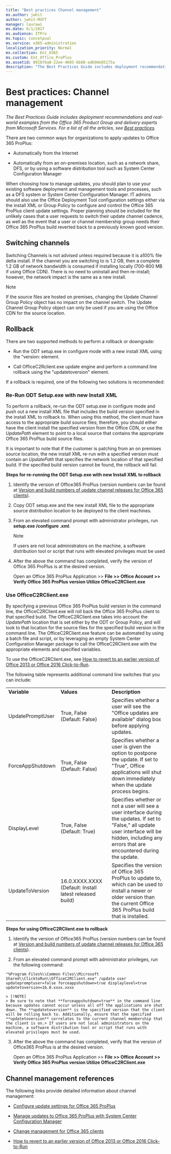 ```yaml
---
title: "Best practices Channel management"
ms.author: jwhit
author: jwhit-MSFT
manager: laurawi
ms.date: 6/1/2017
ms.audience: ITPro
ms.topic: concetpual
ms.service: o365-administration
localization_priority: Normal
ms.collection: Ent_O365
ms.custom: Ent_Office_ProPlus
ms.assetid: 091876a8-22ee-4685-bb88-adb9de85175a
description: "The Best Practices Guide includes deployment recommendations and real-world examples from the Office 365 Product Group and delivery experts from Microsoft Services. For a list of all the articles, see Best practices."
---
```


# Best practices: Channel management

 *The Best Practices Guide includes deployment recommendations and real-world examples from the Office 365 Product Group and delivery experts from Microsoft Services. For a list of all the articles, see [Best practices](best-practices.md).* 
  
There are two common ways for organizations to apply updates to Office 365 ProPlus:
  
- Automatically from the Internet
    
- Automatically from an on-premises location, such as a network share, DFS, or by using a software distribution tool such as System Center Configuration Manager
    
When choosing how to manage updates, you should plan to use your existing software deployment and management tools and processes, such as a DFS system or System Center Configuration Manager. IT admins should also use the Office Deployment Tool configuration settings either via the install XML or Group Policy to configure and control the Office 365 ProPlus client update settings. Proper planning should be included for the unlikely cases that a user requests to switch their update channel cadence, as well as the event that a user or channel membership group needs their Office 365 ProPlus build reverted back to a previously known good version.
  
## Switching channels

Switching Channels is not advised unless required because it is a100% file delta install. If the channel you are switching to is 1.2 GB, then a complete 1.2 GB of network bandwidth is consumed if installing locally (700-800 MB if using Office CDN). There is no need to uninstall and then re-install; however, the network impact is the same as a new install. 
  
> [!NOTE]
> If the source files are hosted on premises, changing the Update Channel Group Policy object has no impact on the channel switch. The Update Channel Group Policy object can only be used if you are using the Office CDN for the source location. 
  
## Rollback

There are two supported methods to perform a rollback or downgrade:
  
- Run the ODT setup.exe in configure mode with a new install XML using the "version: element.
    
- Call OfficeC2Rclient.exe update engine and perform a command line rollback using the "updatetoversion" element.
    
If a rollback is required, one of the following two solutions is recommended:
  
### Re-Run ODT Setup.exe with new Install XML

To perform a rollback, re-run the ODT setup.exe in configure mode and push out a new install XML file that includes the build version specified in the install XML to rollback to. When using this method, the client must have access to the appropriate build source files; therefore, you should either have the client install the specified version from the Office CDN, or use the  _UpdatePath_ element to point to a local source that contains the appropriate Office 365 ProPlus build source files.
  
It is important to note that if the customer is patching from an on premises source location, the new install XML re-run with a specified version must contain an  _UpdatePath_ that specifies the network location of that specified build. If the specified build version cannot be found, the rollback will fail.
  
 **Steps for re-running the ODT Setup.exe with new Install XML to rollback**
  
1. Identify the version of Office365 ProPlus (version numbers can be found at [Version and build numbers of update channel releases for Office 365 clients](https://technet.microsoft.com/en-us/library/mt592918.aspx)).
    
2. Copy ODT setup.exe and the new install XML file to the appropriate source distribution location to be deployed to the client machines.
    
3. From an elevated command prompt with administrator privileges, run **setup.exe /configure <configurationXMLfilename>.xml**.
    
    > [!NOTE]
    > If users are not local administrators on the machine, a software distribution tool or script that runs with elevated privileges must be used 
  
4. After the above the command has completed, verify the version of Office 365 ProPlus is at the desired version.
    
    Open an Office 365 ProPlus Application >> **File >> Office Account >> Verify Office 365 ProPlus version Utilize OfficeC2RClient.exe**
    
### Use OfficeC2RClient.exe

By specifying a previous Office 365 ProPlus build version in the command line, the OfficeC2RClient.exe will roll back the Office 365 ProPlus client to that specified build. The OfficeC2RClient.exe takes into account the  _UpdatePath_ location that is set either by the ODT or Group Policy, and will look to that location for the source files for the specified build version in the command line. The OfficeC2RClient.exe feature can be automated by using a batch file and script, or by leveraging an empty System Center Configuration Manager package to call the OfficeC2RClient.exe with the appropriate elements and specified variables.
  
To use the OfficeC2RClient.exe, see [How to revert to an earlier version of Office 2013 or Office 2016 Click-to-Run](https://support.microsoft.com/en-us/help/2770432/how-to-revert-to-an-earlier-version-of-office-2013-or-office-2016-click-to-run).
  
The following table represents additional command line switches that you can include:
  
||||
|:-----|:-----|:-----|
|**Variable** <br/> |**Values** <br/> |**Description** <br/> |
|UpdatePromptUser  <br/> |True, False (Default: False)  <br/> |Specifies whether a user will see the "Office updates are available" dialog box before applying updates.  <br/> |
|ForceAppShutdown  <br/> |True, False (Default: False)  <br/> |Specifies whether a user is given the option to postpone the update. If set to "True", Office applications will shut down immediately when the update process begins.  <br/> |
|DisplayLevel  <br/> |True, False (Default: True)  <br/> |Specifies whether or not a user will see a user interface during the updates. If set to "False," all update user interface will be hidden, including any errors that are encountered during the update.  <br/> |
|UpdateToVersion  <br/> |16.0.XXXX.XXXX (Default: Install latest released build)  <br/> |Specifies the version of Office 365 ProPlus to update to, which can be used to install a newer or older version than the current Office 365 ProPlus build that is installed.  <br/> |
   
 **Steps for using OfficeC2RClient.exe to rollback**
  
1. Identify the version of Office365 ProPlus (version numbers can be found at [Version and build numbers of update channel releases for Office 365 clients](https://technet.microsoft.com/en-us/library/mt592918.aspx)).
    
2. From an elevated command prompt with administrator privileges, run the following command: 
    
  ```
  "%Program Files%\\Common Files\\Microsoft Shared\\ClicktoRun\\OfficeC2RClient.exe" /update user updatepromptuser=false forceappshutdown=true displaylevel=true updatetoversion=16.0.xxxx.xxxx
  ```

    > [!NOTE]
    > Be sure to note that **forceappshutdown=true** in the command line because updates cannot occur unless all off the applications are shut down. The **updatetoversion** is the specified version that the client will be rolling back to. Additionally, ensure that the specified **updatetoversion** correlates to the current channel membership that the client is on.> If users are not local administrators on the machine, a software distribution tool or script that runs with elevated privileges must be used. 
  
3. After the above the command has completed, verify that the version of Office365 ProPlus is at the desired version.
    
    Open an Office 365 ProPlus Application >> **File >> Office Account >> Verify Office 365 ProPlus version Utilize OfficeC2RClient.exe**
    
## Channel management references

The following links provide detailed information about channel management:
  
- [Configure update settings for Office 365 ProPlus](https://technet.microsoft.com/en-us/library/dn761708.aspx)
    
- [Manage updates to Office 365 ProPlus with System Center Configuration Manager](https://technet.microsoft.com/en-us/library/mt628083.aspx)
    
- [Change management for Office 365 clients](https://technet.microsoft.com/en-us/library/mt584223.aspx)
    
- [How to revert to an earlier version of Office 2013 or Office 2016 Click-to-Run](https://support.microsoft.com/en-us/help/2770432/how-to-revert-to-an-earlier-version-of-office-2013-or-office-2016-click-to-run)
    

